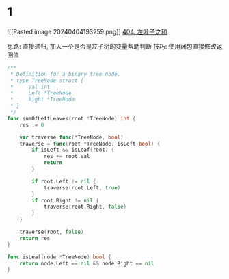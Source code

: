 # 1
![[Pasted image 20240404193259.png]]
[404. 左叶子之和](https://leetcode.cn/problems/sum-of-left-leaves/)

思路: 直接递归, 加入一个是否是左子树的变量帮助判断
技巧: 使用闭包直接修改返回值

```go
/**
 * Definition for a binary tree node.
 * type TreeNode struct {
 *     Val int
 *     Left *TreeNode
 *     Right *TreeNode
 * }
 */
func sumOfLeftLeaves(root *TreeNode) int {
	res := 0

	var traverse func(*TreeNode, bool)
	traverse = func(root *TreeNode, isLeft bool) {
		if isLeft && isLeaf(root) {
			res += root.Val
			return
		}

		if root.Left != nil {
			traverse(root.Left, true)
		}
		if root.Right != nil {
			traverse(root.Right, false)
		}
	}

	traverse(root, false)
	return res
}

func isLeaf(node *TreeNode) bool {
	return node.Left == nil && node.Right == nil
}
```
